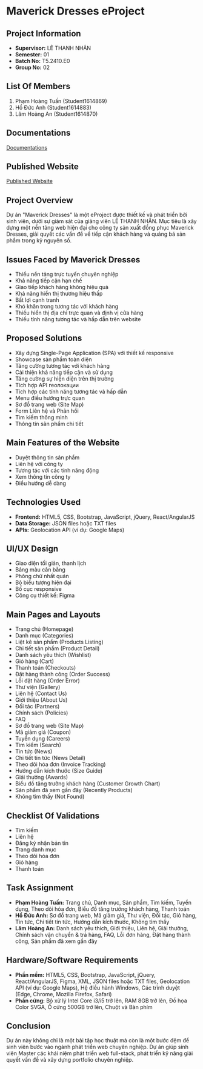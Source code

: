 # Maverick Dresses eProject

## Project Information
- **Supervisor:** LÊ THANH NHÂN
- **Semester:** 01
- **Batch No:** T5.2410.E0
- **Group No:** 02

## List Of Members
1. Phạm Hoàng Tuấn (Student1614869)
2. Hồ Đức Anh (Student1614883)
3. Lâm Hoàng An (Student1614870)

## Documentations

[Documentations](https://github.com/hoangtuanqn/eProjectSem01_MaverickDresses/tree/main/Documentation)

## Published Website
[Published Website](https://project3.htuanqn.id.vn/)

## Project Overview
Dự án "Maverick Dresses" là một eProject được thiết kế và phát triển bởi sinh viên, dưới sự giám sát của giảng viên LÊ THANH NHÂN. Mục tiêu là xây dựng một nền tảng web hiện đại cho công ty sản xuất đồng phục Maverick Dresses, giải quyết các vấn đề về tiếp cận khách hàng và quảng bá sản phẩm trong kỷ nguyên số.

## Issues Faced by Maverick Dresses
- Thiếu nền tảng trực tuyến chuyên nghiệp
- Khả năng tiếp cận hạn chế
- Giao tiếp khách hàng không hiệu quả
- Khả năng hiển thị thương hiệu thấp
- Bất lợi cạnh tranh
- Khó khăn trong tương tác với khách hàng
- Thiếu hiển thị địa chỉ trực quan và định vị cửa hàng
- Thiếu tính năng tương tác và hấp dẫn trên website

## Proposed Solutions
- Xây dựng Single-Page Application (SPA) với thiết kế responsive
- Showcase sản phẩm toàn diện
- Tăng cường tương tác với khách hàng
- Cải thiện khả năng tiếp cận và sử dụng
- Tăng cường sự hiện diện trên thị trường
- Tích hợp API геолокации
- Tích hợp các tính năng tương tác và hấp dẫn
- Menu điều hướng trực quan
- Sơ đồ trang web (Site Map)
- Form Liên hệ và Phản hồi
- Tìm kiếm thông minh
- Thông tin sản phẩm chi tiết

## Main Features of the Website
- Duyệt thông tin sản phẩm
- Liên hệ với công ty
- Tương tác với các tính năng động
- Xem thông tin công ty
- Điều hướng dễ dàng

## Technologies Used
- **Frontend:** HTML5, CSS, Bootstrap, JavaScript, jQuery, React/AngularJS
- **Data Storage:** JSON files hoặc TXT files
- **APIs:** Geolocation API (ví dụ: Google Maps)

## UI/UX Design
- Giao diện tối giản, thanh lịch
- Bảng màu cân bằng
- Phông chữ nhất quán
- Bộ biểu tượng hiện đại
- Bố cục responsive
- Công cụ thiết kế: Figma

## Main Pages and Layouts
- Trang chủ (Homepage)
- Danh mục (Categories)
- Liệt kê sản phẩm (Products Listing)
- Chi tiết sản phẩm (Product Detail)
- Danh sách yêu thích (Wishlist)
- Giỏ hàng (Cart)
- Thanh toán (Checkouts)
- Đặt hàng thành công (Order Success)
- Lỗi đặt hàng (Order Error)
- Thư viện (Gallery)
- Liên hệ (Contact Us)
- Giới thiệu (About Us)
- Đối tác (Partners)
- Chính sách (Policies)
- FAQ
- Sơ đồ trang web (Site Map)
- Mã giảm giá (Coupon)
- Tuyển dụng (Careers)
- Tìm kiếm (Search)
- Tin tức (News)
- Chi tiết tin tức (News Detail)
- Theo dõi hóa đơn (Invoice Tracking)
- Hướng dẫn kích thước (Size Guide)
- Giải thưởng (Awards)
- Biểu đồ tăng trưởng khách hàng (Customer Growth Chart)
- Sản phẩm đã xem gần đây (Recently Products)
- Không tìm thấy (Not Found)

## Checklist Of Validations
- Tìm kiếm
- Liên hệ
- Đăng ký nhận bản tin
- Trang danh mục
- Theo dõi hóa đơn
- Giỏ hàng
- Thanh toán

## Task Assignment
- **Phạm Hoàng Tuấn:** Trang chủ, Danh mục, Sản phẩm, Tìm kiếm, Tuyển dụng, Theo dõi hóa đơn, Biểu đồ tăng trưởng khách hàng, Thanh toán
- **Hồ Đức Anh:** Sơ đồ trang web, Mã giảm giá, Thư viện, Đối tác, Giỏ hàng, Tin tức, Chi tiết tin tức, Hướng dẫn kích thước, Không tìm thấy
- **Lâm Hoàng An:** Danh sách yêu thích, Giới thiệu, Liên hệ, Giải thưởng, Chính sách vận chuyển & trả hàng, FAQ, Lỗi đơn hàng, Đặt hàng thành công, Sản phẩm đã xem gần đây

## Hardware/Software Requirements
- **Phần mềm:** HTML5, CSS, Bootstrap, JavaScript, jQuery, React/AngularJS, Figma, XML, JSON files hoặc TXT files, Geolocation API (ví dụ: Google Maps), Hệ điều hành Windows, Các trình duyệt (Edge, Chrome, Mozilla Firefox, Safari)
- **Phần cứng:** Bộ xử lý Intel Core i3/i5 trở lên, RAM 8GB trở lên, Đồ họa Color SVGA, Ổ cứng 500GB trở lên, Chuột và Bàn phím

## Conclusion
Dự án này không chỉ là một bài tập học thuật mà còn là một bước đệm để sinh viên bước vào ngành phát triển web chuyên nghiệp. Dự án giúp sinh viên Master các khái niệm phát triển web full-stack, phát triển kỹ năng giải quyết vấn đề và xây dựng portfolio chuyên nghiệp.
